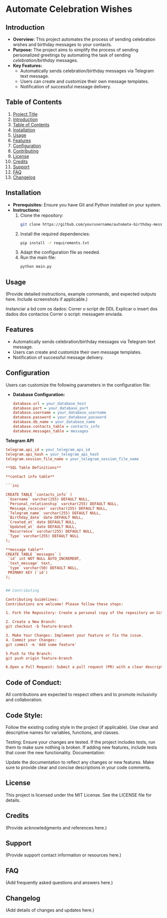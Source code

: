 # Automate Celebration Wishes

## Introduction
- **Overview:** This project automates the process of sending celebration wishes and birthday messages to your contacts.
- **Purpose:** The project aims to simplify the process of sending personalized greetings by automating the task of sending *celebration/birthday* messages.
- **Key Features:** 
  - Automatically sends celebration/birthday messages via Telegram text message.
  - Users can create and customize their own message templates.
  - Notification of successful message delivery.

## Table of Contents
1. [Project Title](#project-title)
2. [Introduction](#introduction)
3. [Table of Contents](#table-of-contents)
4. [Installation](#installation)
5. [Usage](#usage)
6. [Features](#features)
7. [Configuration](#configuration)
8. [Contributing](#contributing)
9. [License](#license)
10. [Credits](#credits)
11. [Support](#support)
12. [FAQ](#faq)
13. [Changelog](#changelog)

## Installation
- **Prerequisites:** Ensure you have Git and Python installed on your system.
- **Instructions:**
  1. Clone the repository:
     ```bash
     git clone https://github.com/yourusername/automate-birthday-messages.git
     ```
  2. Install the required dependencies:
     ```bash
     pip install -r requirements.txt
     ```
  3. Adapt the configuration file as needed.
  4. Run the main file:
     ```bash
     python main.py
     ```

## Usage
(Provide detailed instructions, example commands, and expected outputs here. Include screenshots if applicable.)

Instanciar a bd com os dados: 
Correr o script de DDL
Explicar o insert dos dados dos contactos
Correr o script: messagem enviada.


## Features
- Automatically sends celebration/birthday messages via Telegram text message.
- Users can create and customize their own message templates.
- Notification of successful message delivery.

## Configuration
Users can customize the following parameters in the configuration file:

- **Database Configuration:**
  ```ini
  database.url = your_database_host
  database.port = your_database_port
  database.username = your_database_username
  database.password = your_database_password
  database.db_name = your_database_name
  database.contacts_table = contacts_info
  database.messages_table = messages

**Telegram API**
 ```ini
telegram.api_id = your_telegram_api_id
telegram.api_hash = your_telegram_api_hash
telegram.session_file_name = your_telegram_session_file_name

**SQL Table Definitions**

**contact info table**

```ini

CREATE TABLE `contacts_info` (
  `Username` varchar(255) DEFAULT NULL,
  `Personal_relationship` varchar(255) DEFAULT NULL,
  `Message_receiver` varchar(255) DEFAULT NULL,
  `Telegram_name` varchar(255) DEFAULT NULL,
  `Birthday_date` date DEFAULT NULL,
  `Created_at` date DEFAULT NULL,
  `Updated_at` date DEFAULT NULL,
  `Recurrence` varchar(255) DEFAULT NULL,
  `Type` varchar(255) DEFAULT NULL
);

**message table**
CREATE TABLE `messages` (
  `id` int NOT NULL AUTO_INCREMENT,
  `text_message` text,
  `type` varchar(50) DEFAULT NULL,
  PRIMARY KEY (`id`)
);


## Contributing

Contributing Guidelines:
Contributions are welcome! Please follow these steps:

1. Fork the Repository: Create a personal copy of the repository on GitHub.

2. Create a New Branch:
git checkout -b feature-branch

3. Make Your Changes: Implement your feature or fix the issue.
4. Commit your Changes:
git commit -m 'Add some feature'

5.Push to the Branch:
git push origin feature-branch

6.Open a Pull Request: Submit a pull request (PR) with a clear description of what was done.

```

## Code of Conduct:
All contributions are expected to respect others and to promote inclusivity and collaboration.

## Code Style:

Follow the existing coding style in the project (if applicable).
Use clear and descriptive names for variables, functions, and classes.

Testing:
Ensure your changes are tested. If the project includes tests, run them to make sure nothing is broken.
If adding new features, include tests that cover the new functionality.
Documentation:

Update the documentation to reflect any changes or new features.
Make sure to provide clear and concise descriptions in your code comments.

## License
This project is licensed under the MIT License. See the LICENSE file for details.

## Credits
(Provide acknowledgments and references here.)

## Support
(Provide support contact information or resources here.)

## FAQ
(Add frequently asked questions and answers here.)

## Changelog
(Add details of changes and updates here.)

